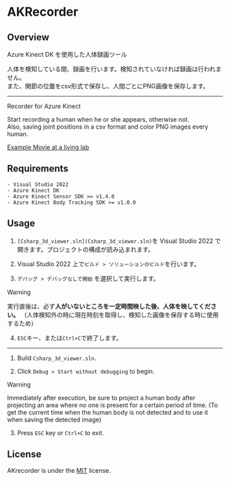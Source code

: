 # AKRecorder
## Overview
Azure Kinect DK を使用した人体録画ツール

人体を検知している間、録画を行います。検知されていなければ録画は行われません。<br>また、関節の位置をcsv形式で保存し、人間ごとにPNG画像を保存します。

---
Recorder for Azure Kinect

Start recording a human when he or she appears, otherwise not.<br>
Also, saving joint positions in a csv format and color PNG images every human.

[Example Movie at a living lab](https://youtu.be/yrhxCEUvvkY)

## Requirements
```
- Visual Studio 2022
- Azure Kinect DK
- Azure Kinect Sensor SDK >= v1.4.0
- Azure Kinect Body Tracking SDK >= v1.0.0
```

## Usage
1. `[Csharp_3d_viewer.sln](Csharp_3d_viewer.sln)`を Visual Studio 2022 で開きます。プロジェクトの構成が読み込まれます。

2. Visual Studio 2022 上で`ビルド > ソリューションのビルド`を行います。

3. `デバッグ > デバッグなしで開始` を選択して実行します。
> [!WARNING]
> 実行直後は、必ず**人がいないところを一定時間映した後、人体を映してください。**
>（人体検知外の時に現在時刻を取得し、検知した画像を保存する時に使用するため）

4. `ESC`キー、または`Ctrl+C`で終了します。

---

1. Build `Csharp_3d_viewer.sln`.

2. Click `Debug > Start without debugging` to begin.

> [!WARNING]
> Immediately after execution, be sure to project a human body after projecting an area where no one is present for a certain period of time.
> (To get the current time when the human body is not detected and to use it when saving the detected image)

3. Press `ESC` key or `Ctrl+C` to exit.

## License
AKrecorder is under the [MIT](LICENSE) license.
